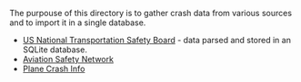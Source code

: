 The purpouse of this directory is to gather crash data from various sources and to import it in a single database.

- [US National Transportation Safety Board](https://www.ntsb.gov) - data parsed and stored in an SQLite database.
- [Aviation Safety Network](https://aviation-safety.net/database/)
- [Plane Crash Info](http://www.planecrashinfo.com/database.htm)